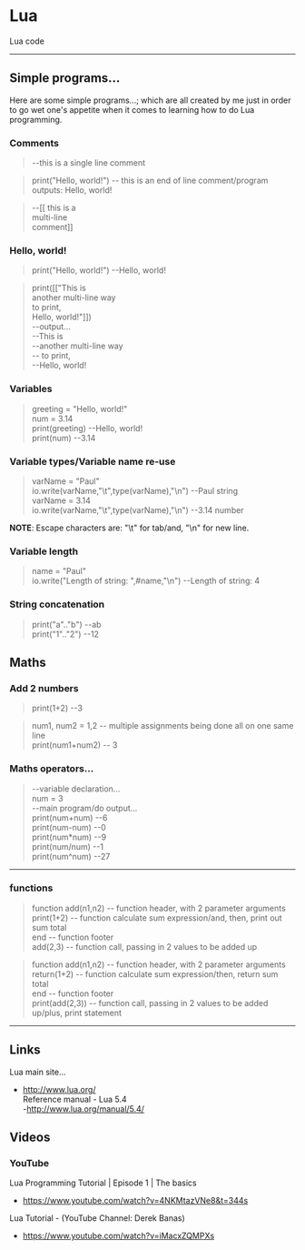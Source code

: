 # Lua
Lua code

-----

## Simple programs...

Here are some simple programs...; which are all created by me just in order to go wet one's appetite when it comes to learning how to do Lua programming.  

### Comments

> --this is a single line comment  

> print("Hello, world!") -- this is an end of line comment/program outputs: Hello, world!  

> --[[ this is a  
>      multi-line   
>      comment]]  

### Hello, world!

> print("Hello, world!") --Hello, world!   

> print([["This is   
> another multi-line way   
> to print,  
> Hello, world!"]])   
> --output...  
> --This is  
> --another multi-line way  
> -- to print,  
> --Hello, world!  

### Variables

> greeting = "Hello, world!"  
> num = 3.14  
> print(greeting)  --Hello, world!  
> print(num)       --3.14   

### Variable types/Variable name re-use

> varName = "Paul"  
> io.write(varName,"\t",type(varName),"\n")  --Paul string  
> varName = 3.14  
> io.write(varName,"\t",type(varName),"\n")  --3.14 number  
 
**NOTE**: Escape characters are: "\t" for tab/and, "\n" for new line.     

### Variable length

> name = "Paul"  
> io.write("Length of string: ",#name,"\n")  --Length of string: 4  

### String concatenation

> print("a".."b")  --ab  
> print("1".."2")  --12  

## Maths

### Add 2 numbers

> print(1+2) --3  

> num1, num2 = 1,2 -- multiple assignments being done all on one same line    
> print(num1+num2) -- 3  

### Maths operators...

> --variable declaration...  
> num = 3  
> --main program/do output...  
> print(num+num)  --6  
> print(num-num)  --0  
> print(num*num)  --9  
> print(num/num)  --1  
> print(num^num)  --27   

-----

### functions

> function add(n1,n2) -- function header, with 2 parameter arguments   
>  print(1+2)         -- function calculate sum expression/and, then, print out sum total    
> end                 -- function footer   
> add(2,3)            -- function call, passing in 2 values to be added up      

> function add(n1,n2) -- function header, with 2 parameter arguments    
> return(1+2)         -- function calculate sum expression/then, return sum total    
> end                 -- function footer  
> print(add(2,3))     -- function call, passing in 2 values to be added up/plus, print statement        

-----

## Links

Lua main site...  
- http://www.lua.org/  
Reference manual - Lua 5.4   
-http://www.lua.org/manual/5.4/  

## Videos

### YouTube

Lua Programming Tutorial | Episode 1 | The basics  
- https://www.youtube.com/watch?v=4NKMtazVNe8&t=344s   

Lua Tutorial - (YouTube Channel: Derek Banas)  
- https://www.youtube.com/watch?v=iMacxZQMPXs   



